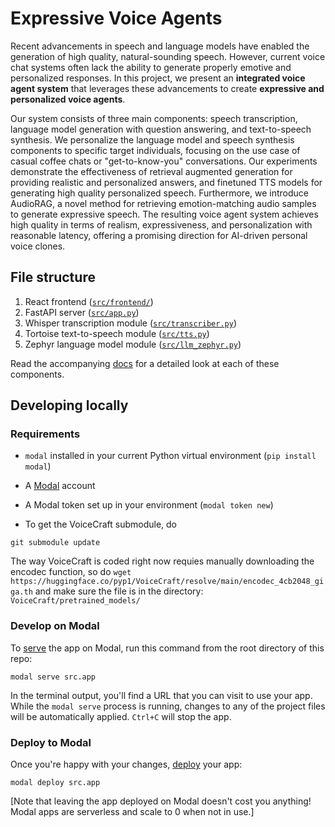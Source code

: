 # Expressive Voice Agents

Recent advancements in speech and language models have enabled the generation of high quality, natural-sounding speech. However,
current voice chat systems often lack the ability to generate properly emotive and personalized responses. In this project, we present
an **integrated voice agent system** that leverages these advancements to create **expressive and personalized voice agents**. 

Our system consists of three main components: speech transcription, language model generation with question answering, and text-to-speech synthesis. We
personalize the language model and speech synthesis components to specific target individuals, focusing on the use case of casual coffee
chats or "get-to-know-you" conversations. Our experiments demonstrate the effectiveness of retrieval augmented generation for providing
realistic and personalized answers, and finetuned TTS models for generating high quality personalized speech. Furthermore, we introduce AudioRAG, a novel method for retrieving emotion-matching audio samples to generate expressive speech. The resulting voice agent system achieves high quality in terms of realism, expressiveness, and personalization with reasonable latency, offering a promising direction for AI-driven personal voice clones.

## File structure

1. React frontend ([`src/frontend/`](./src/frontend/))
2. FastAPI server ([`src/app.py`](./src/app.py))
3. Whisper transcription module ([`src/transcriber.py`](./src/transcriber.py))
4. Tortoise text-to-speech module ([`src/tts.py`](./src/tts.py))
5. Zephyr language model module ([`src/llm_zephyr.py`](./src/llm_zephyr.py))

Read the accompanying [docs](https://modal.com/docs/examples/llm-voice-chat) for a detailed look at each of these components.

## Developing locally

### Requirements

- `modal` installed in your current Python virtual environment (`pip install modal`)
- A [Modal](http://modal.com/) account
- A Modal token set up in your environment (`modal token new`)

- To get the VoiceCraft submodule, do
```
git submodule update
```
The way VoiceCraft is coded right now requies manually downloading the encodec function, so do `wget https://huggingface.co/pyp1/VoiceCraft/resolve/main/encodec_4cb2048_giga.th` and make sure the file is in the directory: `VoiceCraft/pretrained_models/`

### Develop on Modal

To [serve](https://modal.com/docs/guide/webhooks#developing-with-modal-serve) the app on Modal, run this command from the root directory of this repo:

```shell
modal serve src.app
```

In the terminal output, you'll find a URL that you can visit to use your app. While the `modal serve` process is running, changes to any of the project files will be automatically applied. `Ctrl+C` will stop the app.

### Deploy to Modal

Once you're happy with your changes, [deploy](https://modal.com/docs/guide/managing-deployments#creating-deployments) your app:

```shell
modal deploy src.app
```

[Note that leaving the app deployed on Modal doesn't cost you anything! Modal apps are serverless and scale to 0 when not in use.]

